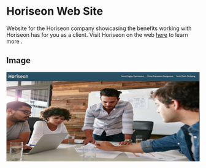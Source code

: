 # Horiseon Web Site

Website for the Horiseon company showcasing the benefits working with Horiseon has for you as a client.  Visit Horiseon on the web [here](https://caeldeth.github.io/horiseon-web/index.html) to learn more .

## Image
![Horiseon Website preview](./assets/images/Capture.JPG "Horiseon Website preview")
